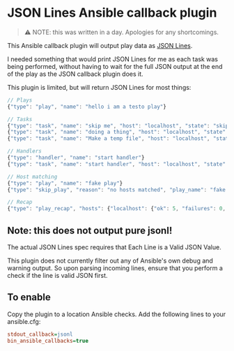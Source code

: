 JSON Lines Ansible callback plugin
==================================

> ⚠️ NOTE: this was written in a day. Apologies for any shortcomings.

This Ansible callback plugin will output play data as [JSON Lines](https://jsonLines.org/).

I needed something that would print JSON Lines for me as each task was being performed, without having to wait for the full JSON output at the end of the play as the JSON callback plugin does it.

This plugin is limited, but will return JSON Lines for most things:

```js
// Plays
{"type": "play", "name": "hello i am a testo play"}

// Tasks
{"type": "task", "name": "skip me", "host": "localhost", "state": "skipped", "result": {"_ansible_no_log": false}}
{"type": "task", "name": "doing a thing", "host": "localhost", "state": "ok", "result": {"_ansible_verbose_always": true, "changed": false, "msg": "yay", "_ansible_no_log": false}}
{"type": "task", "name": "Make a temp file", "host": "localhost", "state": "changed", "result": {"changed": true, "path": "/tmp/ansible.1kds1nvv", "uid": 1000, "gid": 1000, "owner": "vincent", "group": "vincent", "mode": "0600", "state": "file", "size": 0, "invocation": {"module_args": {"state": "file", "prefix": "ansible.", "suffix": "", "path": null}}, "_ansible_no_log": false}}

// Handlers
{"type": "handler", "name": "start handler"}
{"type": "task", "name": "start handler", "host": "localhost", "state": "ok", "result": {"msg": "hi i am handler", "_ansible_verbose_always": true, "_ansible_no_log": false}}

// Host matching
{"type": "play", "name": "fake play"}
{"type": "skip_play", "reason": "no hosts matched", "play_name": "fake play"}

// Recap
{"type": "play_recap", "hosts": {"localhost": {"ok": 5, "failures": 0, "unreachable": 0, "changed": 1, "skipped": 1, "rescued": 0, "ignored": 0}}}
```

## Note: this does not output pure jsonl!

The actual JSON Lines spec requires that Each Line is a Valid JSON Value.

This plugin does not currently filter out any of Ansible's own debug and warning output. So upon parsing incoming lines, ensure that you perform a check if the line is valid JSON first.

## To enable

Copy the plugin to a location Ansible checks.
Add the following lines to your ansible.cfg:

```ini
stdout_callback=jsonl
bin_ansible_callbacks=true
```